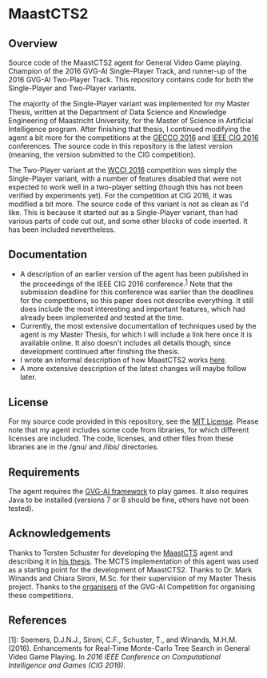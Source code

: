 # MaastCTS2

Overview
---------

Source code of the MaastCTS2 agent for General Video Game playing. Champion of the 2016 GVG-AI Single-Player Track, and runner-up of the 2016 GVG-AI Two-Player Track.
This repository contains code for both the Single-Player and Two-Player variants.

The majority of the Single-Player variant was implemented for my Master Thesis, written at the Department of Data Science and Knowledge Engineering of Maastricht
University, for the Master of Science in Artificial Intelligence program. After finishing that thesis, I continued modifying the agent a bit more for the competitions
at the [GECCO 2016](http://gecco-2016.sigevo.org/) and [IEEE CIG 2016](http://cig16.image.ece.ntua.gr/) conferences. The source code in this repository is the latest version
(meaning, the version submitted to the CIG competition).

The Two-Player variant at the [WCCI 2016](http://www.wcci2016.org/) competition was simply the Single-Player variant, with a number of features disabled that were not 
expected to work well in a two-player setting (though this has not been verified by experiments yet). For the competition at CIG 2016, it was modified a bit more. The 
source code of this variant is not as clean as I'd like. This is because it started out as a Single-Player variant, than had various parts of code cut out, and some other 
blocks of code inserted. It has been included nevertheless.

Documentation
-------------
- A description of an earlier version of the agent has been published in the proceedings of the IEEE CIG 2016 conference.<sup>[1](#cigpaper)</sup> Note that the submission 
deadline for this conference was earlier than the deadlines for the competitions, so this paper does not describe everything. It still does include the most interesting and
important features, which had already been implemented and tested at the time.
- Currently, the most extensive documentation of techniques used by the agent is my Master Thesis, for which I will include a link here once it is available online. It 
also doesn't includes all details though, since development continued after finshing the thesis.
- I wrote an informal description of how MaastCTS2 works [here](https://dennissoemers.github.io/jekyll/update/2016/09/29/the-general-video-game-agent-maastcts2.html).
- A more extensive description of the latest changes will maybe follow later.

License
-------
For my source code provided in this repository, see the [MIT License](./LICENSE). Please note that my agent includes some code from libraries, for which different
licenses are included. The code, licenses, and other files from these libraries are in the /gnu/ and /libs/ directories.

Requirements
-------------
The agent requires the [GVG-AI framework](https://github.com/EssexUniversityMCTS/gvgai/) to play games. It also requires Java to be installed (versions 7 or 8 should
be fine, others have not been tested).

Acknowledgements
----------------
Thanks to Torsten Schuster for developing the [MaastCTS](http://www.gvgai.net/view_profile.php?id=237) agent and describing it in 
[his thesis](https://project.dke.maastrichtuniversity.nl/games/files/msc/Schuster_thesis.pdf). The MCTS implementation of this agent was used as a starting point
for the development of MaastCTS2. Thanks to Dr. Mark Winands and Chiara Sironi, M.Sc. for their supervision of my Master Thesis project. Thanks to the
[organisers](http://www.gvgai.net/about_us.php) of the GVG-AI Competition for organising these competitions.

References
----------

<a name="cigpaper">[1]</a>: Soemers, D.J.N.J., Sironi, C.F., Schuster, T., and Winands, M.H.M. (2016). Enhancements for Real-Time Monte-Carlo Tree Search in General Video 
Game Playing. In *2016 IEEE Conference on Computational Intelligence and Games (CIG 2016)*.
